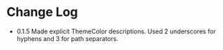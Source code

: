 # Change Log

* 0.1.5 Made explicit ThemeColor descriptions.  Used 2 underscores for hyphens and 3 for path separators.  
